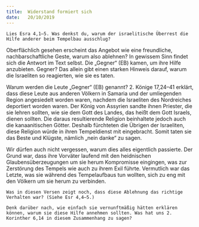 ```yaml
---
title:  Widerstand formiert sich
date:   20/10/2019
---
```


`Lies Esra 4,1–5. Was denkst du, warum der israelitische Überrest die Hilfe anderer beim Tempelbau ausschlug?`


Oberflächlich gesehen erscheint das Angebot wie eine freundliche, nachbarschaftliche Geste, warum also ablehnen? In gewissem Sinn findet sich die Antwort im Text selbst. Die „Gegner“ (EB) kamen, um ihre Hilfe anzubieten. Gegner? Das allein gibt einen starken Hinweis darauf, warum die Israeliten so reagierten, wie sie es taten.

Warum werden die Leute „Gegner“ (EB) genannt? 2. Könige 17,24–41 erklärt, dass diese Leute aus anderen Völkern in Samaria und der umliegenden Region angesiedelt worden waren, nachdem die Israeliten des Nordreiches deportiert worden waren. Der König von Assyrien sandte ihnen Priester, die sie lehren sollten, wie sie dem Gott des Landes, das heißt dem Gott Israels, dienen sollten. Die daraus resultierende Religion beinhaltete jedoch auch die kanaanitischen Götter. Deshalb fürchteten die Übrigen der Israeliten, diese Religion würde in ihren Tempeldienst mit eingebracht. Somit taten sie das Beste und Klügste, nämlich „nein danke“ zu sagen.

Wir dürfen auch nicht vergessen, warum dies alles eigentlich passierte. Der Grund war, dass ihre Vorväter laufend mit den heidnischen Glaubensüberzeugungen um sie herum Kompromisse eingingen, was zur Zerstörung des Tempels wie auch zu ihrem Exil führte. Vermutlich war das Letzte, was sie während des Tempelaufbaus tun wollten, sich zu eng mit den Völkern um sie herum zu verbinden.

`Was in diesen Versen zeigt noch, dass diese Ablehnung das richtige Verhalten war? (Siehe Esr 4,4–5.)`

`Denk darüber nach, wie einfach sie vernunftmäßig hätten erklären können, warum sie diese Hilfe annehmen sollten. Was hat uns 2. Korinther 6,14 in diesem Zusammenhang zu sagen?`
